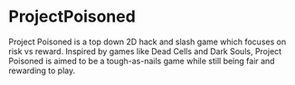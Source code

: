 # ProjectPoisoned
Project Poisoned is a top down 2D hack and slash game which focuses on risk vs reward. Inspired by games like Dead Cells and Dark Souls, Project Poisoned is aimed to be a tough-as-nails game while still being fair and rewarding to play.
